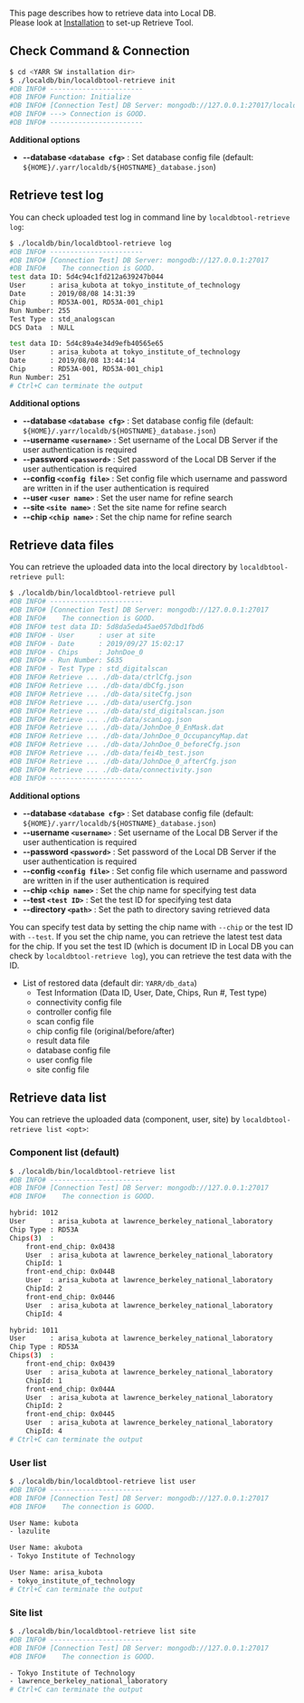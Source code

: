 This page describes how to retrieve data into Local DB.<br>
Please look at [Installation](install.md) to set-up Retrieve Tool.

## Check Command & Connection

```bash
$ cd <YARR SW installation dir>
$ ./localdb/bin/localdbtool-retrieve init
#DB INFO# -----------------------
#DB INFO# Function: Initialize
#DB INFO# [Connection Test] DB Server: mongodb://127.0.0.1:27017/localdb
#DB INFO# ---> Connection is GOOD.
#DB INFO# -----------------------
```

**Additional options**

- **--database ``<database cfg>``** : Set database config file (default: `${HOME}/.yarr/localdb/${HOSTNAME}_database.json`)

## Retrieve test log

You can check uploaded test log in command line by `localdbtool-retrieve log`:

```bash
$ ./localdb/bin/localdbtool-retrieve log 
#DB INFO# -----------------------
#DB INFO# [Connection Test] DB Server: mongodb://127.0.0.1:27017
#DB INFO#    The connection is GOOD.
test data ID: 5d4c94c1fd212a639247b044 
User      : arisa_kubota at tokyo_institute_of_technology
Date      : 2019/08/08 14:31:39
Chip      : RD53A-001, RD53A-001_chip1
Run Number: 255
Test Type : std_analogscan
DCS Data  : NULL

test data ID: 5d4c89a4e34d9efb40565e65 
User      : arisa_kubota at tokyo_institute_of_technology
Date      : 2019/08/08 13:44:14
Chip      : RD53A-001, RD53A-001_chip1
Run Number: 251
# Ctrl+C can terminate the output
```

**Additional options**

- **--database ``<database cfg>``** : Set database config file (default: `${HOME}/.yarr/localdb/${HOSTNAME}_database.json`)
- **--username ``<username>``** : Set username of the Local DB Server if the user authentication is required 
- **--password ``<password>``** : Set password of the Local DB Server if the user authentication is required 
- **--config ``<config file>``** : Set config file which username and password are written in if the user authentication is required
- **--user ``<user name>``** : Set the user name for refine search
- **--site ``<site name>``** : Set the site name for refine search
- **--chip ``<chip name>``** : Set the chip name for refine search

## Retrieve data files

You can retrieve the uploaded data into the local directory by `localdbtool-retrieve pull`:
 
```bash
$ ./localdb/bin/localdbtool-retrieve pull
#DB INFO# -----------------------
#DB INFO# [Connection Test] DB Server: mongodb://127.0.0.1:27017
#DB INFO#    The connection is GOOD.
#DB INFO# test data ID: 5d8da5eda45ae057dbd1fbd6 
#DB INFO# - User      : user at site
#DB INFO# - Date      : 2019/09/27 15:02:17
#DB INFO# - Chips     : JohnDoe_0
#DB INFO# - Run Number: 5635
#DB INFO# - Test Type : std_digitalscan
#DB INFO# Retrieve ... ./db-data/ctrlCfg.json
#DB INFO# Retrieve ... ./db-data/dbCfg.json
#DB INFO# Retrieve ... ./db-data/siteCfg.json
#DB INFO# Retrieve ... ./db-data/userCfg.json
#DB INFO# Retrieve ... ./db-data/std_digitalscan.json
#DB INFO# Retrieve ... ./db-data/scanLog.json
#DB INFO# Retrieve ... ./db-data/JohnDoe_0_EnMask.dat
#DB INFO# Retrieve ... ./db-data/JohnDoe_0_OccupancyMap.dat
#DB INFO# Retrieve ... ./db-data/JohnDoe_0_beforeCfg.json
#DB INFO# Retrieve ... ./db-data/fei4b_test.json
#DB INFO# Retrieve ... ./db-data/JohnDoe_0_afterCfg.json
#DB INFO# Retrieve ... ./db-data/connectivity.json
#DB INFO# -----------------------
```

**Additional options**

- **--database ``<database cfg>``** : Set database config file (default: `${HOME}/.yarr/localdb/${HOSTNAME}_database.json`)
- **--username ``<username>``** : Set username of the Local DB Server if the user authentication is required 
- **--password ``<password>``** : Set password of the Local DB Server if the user authentication is required 
- **--config ``<config file>``** : Set config file which username and password are written in if the user authentication is required
- **--chip ``<chip name>``** : Set the chip name for specifying test data
- **--test ``<test ID>``** : Set the test ID for specifying test data
- **--directory ``<path>``** : Set the path to directory saving retrieved data

You can specify test data by setting the chip name with `--chip` or the test ID with `--test`.
If you set the chip name, you can retrieve the latest test data for the chip.
If you set the test ID (which is document ID in Local DB you can check by `localdbtool-retrieve log`), you can retrieve the test data with the ID.

* List of restored data (default dir: `YARR/db_data`)
    * Test Information (Data ID, User, Date, Chips, Run #, Test type) 
    * connectivity config file
    * controller config file
    * scan config file
    * chip config file (original/before/after)
    * result data file
    * database config file
    * user config file
    * site config file

## Retrieve data list

You can retrieve the uploaded data (component, user, site) by `localdbtool-retrieve list <opt>`: 
 
### Component list (default)

```bash
$ ./localdb/bin/localdbtool-retrieve list 
#DB INFO# -----------------------
#DB INFO# [Connection Test] DB Server: mongodb://127.0.0.1:27017
#DB INFO#    The connection is GOOD.

hybrid: 1012 
User      : arisa_kubota at lawrence_berkeley_national_laboratory
Chip Type : RD53A
Chips(3)  :
    front-end_chip: 0x0438 
    User  : arisa_kubota at lawrence_berkeley_national_laboratory
    ChipId: 1
    front-end_chip: 0x044B 
    User  : arisa_kubota at lawrence_berkeley_national_laboratory
    ChipId: 2
    front-end_chip: 0x0446 
    User  : arisa_kubota at lawrence_berkeley_national_laboratory
    ChipId: 4

hybrid: 1011 
User      : arisa_kubota at lawrence_berkeley_national_laboratory
Chip Type : RD53A
Chips(3)  :
    front-end_chip: 0x0439 
    User  : arisa_kubota at lawrence_berkeley_national_laboratory
    ChipId: 1
    front-end_chip: 0x044A 
    User  : arisa_kubota at lawrence_berkeley_national_laboratory
    ChipId: 2
    front-end_chip: 0x0445 
    User  : arisa_kubota at lawrence_berkeley_national_laboratory
    ChipId: 4
# Ctrl+C can terminate the output
```


### User list

```bash
$ ./localdb/bin/localdbtool-retrieve list user
#DB INFO# -----------------------
#DB INFO# [Connection Test] DB Server: mongodb://127.0.0.1:27017
#DB INFO#    The connection is GOOD.

User Name: kubota
- lazulite

User Name: akubota
- Tokyo Institute of Technology

User Name: arisa_kubota
- tokyo_institute_of_technology
# Ctrl+C can terminate the output 
```

### Site list

```bash
$ ./localdb/bin/localdbtool-retrieve list site
#DB INFO# -----------------------
#DB INFO# [Connection Test] DB Server: mongodb://127.0.0.1:27017
#DB INFO#    The connection is GOOD.

- Tokyo Institute of Technology
- lawrence_berkeley_national_laboratory
# Ctrl+C can terminate the output
```
